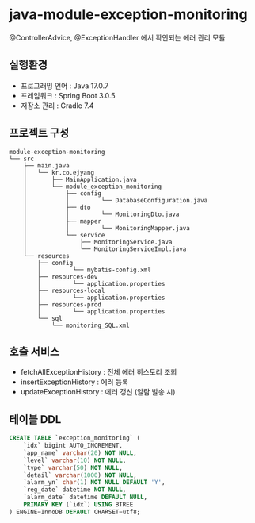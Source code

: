 # java-module-exception-monitoring
@ControllerAdvice, @ExceptionHandler 에서 확인되는 에러 관리 모듈

## 실행환경
+ 프로그래밍 언어 : Java 17.0.7
+ 프레임워크 : Spring Boot 3.0.5
+ 저장소 관리 : Gradle 7.4


## 프로젝트 구성
```shell
module-exception-monitoring
└── src
    ├── main.java
    │   └── kr.co.ejyang
    │       ├── MainApplication.java
    │       └── module_exception_monitoring
    │           ├── config
    │           │         └── DatabaseConfiguration.java
    │           ├── dto
    │           │         └── MonitoringDto.java
    │           ├── mapper
    │           │         └── MonitoringMapper.java
    │           └── service
    │               ├── MonitoringService.java
    │               └── MonitoringServiceImpl.java
    └── resources
        ├── config
        │         └── mybatis-config.xml
        ├── resources-dev
        │         └── application.properties
        ├── resources-local
        │         └── application.properties
        ├── resources-prod
        │         └── application.properties
        └── sql
            └── monitoring_SQL.xml
```


## 호출 서비스
+ fetchAllExceptionHistory : 전체 에러 히스토리 조회 
+ insertExceptionHistory : 에러 등록
+ updateExceptionHistory : 에러 갱신 (알람 발송 시)

## 테이블 DDL
```sql
CREATE TABLE `exception_monitoring` (
    `idx` bigint AUTO_INCREMENT,
    `app_name` varchar(20) NOT NULL,
    `level` varchar(10) NOT NULL,
    `type` varchar(50) NOT NULL,
    `detail` varchar(1000) NOT NULL,
    `alarm_yn` char(1) NOT NULL DEFAULT 'Y',
    `reg_date` datetime NOT NULL,
    `alarm_date` datetime DEFAULT NULL,
    PRIMARY KEY (`idx`) USING BTREE
) ENGINE=InnoDB DEFAULT CHARSET=utf8;
```